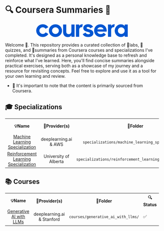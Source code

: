 # 🔍 Coursera Summaries 📝

<div style="text-align: center;">
    <img src="coursera_logo.svg" width="300">
</div>


Welcome :wave:. This repository provides a curated collection of 🔬labs, 📝quizzes, and 📖summaries from Coursera courses and specializations I've completed. It's designed as a personal knowledge base to refresh and reinforce what I've learned. Here, you'll find concise summaries alongside practical exercises, serving both as a showcase of my journey and a resource for revisiting concepts. Feel free to explore and use it as a tool for your own learning and review.

- :bow: It's important to note that the content is primarily sourced from Coursera.

## 🎓 Specializations

<table>
  <tr>
    <th>💡Name</th>
    <th>🏫Provider(s)</th>
    <th>📁Folder</th>
    <th>🔍Status</th>
  </tr>
  <!-- Machine Learning Specialization -->                
  <tr>
    <td align="center">
        <a href="https://github.com/PeeteKeesel/coursera-summaries/tree/main/specializations/machine_learning_specialization">Machine Learning Specialization</a></td>  
    <td align="center">deeplearning.ai & AWS</td>
    <td align="center"><code>specializations/machine_learning_specialization/</code></td>
    <td>✅</td>
  </tr>
  <!-- Reinforcement Learning Specialization -->                
  <tr>
    <td align="center">
        <a href="https://github.com/PeeteKeesel/coursera-summaries/tree/main/specializations/reinforcement_learning_specialization">Reinforcement Learning Specialization</a></td>  
    <td align="center">University of Alberta</td>
    <td align="center"><code>specializations/reinforcement_learning_specialization/</code></td>
    <td>🔄</td>
  </tr>  
</table>

## 📚 Courses 

<table>
  <tr>
    <th>💡Name</th>
    <th>🏫Provider(s)</th>
    <th>📁Folder</th>
    <th>🔍Status</th>
  </tr>
  <!-- Generative AI with LLMs -->                
  <tr>
    <td align="center">
        <a href="https://github.com/PeeteKeesel/coursera-summaries/tree/main/courses/generative_ai_with_llms">Generative AI with LLMs</a></td>  
    <td align="center">deeplearning.ai & Stanford</td>
    <td align="center"><code>courses/generative_ai_with_llms/</code></td>
    <td>✅</td>
  </tr>
</table>
